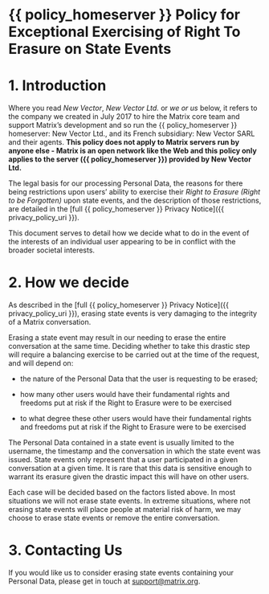 # {{ policy_homeserver }} Policy for Exceptional Exercising of Right To Erasure on State Events

# 1. Introduction

Where you read *New Vector*, *New Vector Ltd.* or *we *or* us* below, it refers to the company we created in July 2017 to hire the Matrix core team and support Matrix’s development and so run the {{ policy_homeserver }} homeserver: New Vector Ltd., and its French subsidiary: New Vector SARL and their agents. **This policy does not apply to Matrix servers run by anyone else - Matrix is an open network like the Web and this policy only applies to the server ({{ policy_homeserver }}) provided by New Vector Ltd.**

The legal basis for our processing Personal Data, the reasons for there being restrictions upon users’ ability to exercise their *Right to Erasure (Right to be Forgotten)* upon state events, and the description of those restrictions, are detailed in the [full {{ policy_homeserver }} Privacy Notice]({{ privacy_policy_uri }}).

This document serves to detail how we decide what to do in the event of the interests of an individual user appearing to be in conflict with the broader societal interests.

# 2. How we decide

As described in the [full {{ policy_homeserver }} Privacy Notice]({{ privacy_policy_uri }}), erasing state events is very damaging to the integrity of a Matrix conversation.

Erasing a state event may result in our needing to erase the entire conversation at the same time. Deciding whether to take this drastic step will require a balancing exercise to be carried out at the time of the request, and will depend on:

* the nature of the Personal Data that the user is requesting to be erased;

* how many other users would have their fundamental rights and freedoms put at risk if the Right to Erasure were to be exercised

* to what degree these other users would have their fundamental rights and freedoms put at risk if the Right to Erasure were to be exercised

The Personal Data contained in a state event is usually limited to the username, the timestamp and the conversation in which the state event was issued. State events only represent that a user participated in a given conversation at a given time. It is rare that this data is sensitive enough to warrant its erasure given the drastic impact this will have on other users.

Each case will be decided based on the factors listed above. In most situations we will not erase state events. In extreme situations, where not erasing state events will place people at material risk of harm, we may choose to erase state events or remove the entire conversation.

# 3. Contacting Us

If you would like us to consider erasing state events containing your Personal Data, please get in touch at [support@matrix.org](mailto:support@matrix.org).

